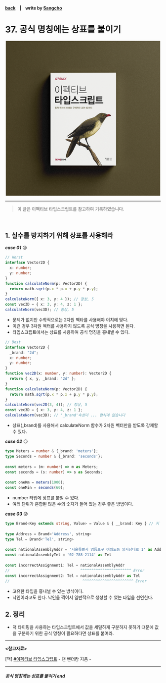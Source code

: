 #### [back](../../README.md) &nbsp;&nbsp; | &nbsp;&nbsp; write by [Sangcho][sangcho]

# 37. 공식 명칭에는 상표를 붙이기

<p align="center" style="width:500px; margin: 0 auto">
    <img src="../../image/main.png">
</p>

---

> 이 글은 이펙티브 타입스크립트를 참고하여 기록하였습니다.

<br>

## 1. 실수를 방지하기 위해 상표를 사용해라

***case 01*** 😍

```typescript
// Worst
interface Vector2D {
  x: number;
  y: number;
}
function calculateNorm(p: Vector2D) {
  return math.sqrt(p.x * p.x + p.y * p.y);
}
calculateNorm({ x: 3, y: 4 }); // 정상, 5
const vec3D = { x: 3, y: 4, z: 1 };
calculateNorm(vec3D); // 정상, 5
```

- 문제가 없지만 수학적으로는 2차원 벡타를 사용해야 이치에 맞다.
- 이런 경우 3차원 벡터를 사용하지 않도록 공식 명칭을 사용하면 된다.
- 타입스크립트에서는 상표를 사용하여 공식 명칭을 흉내낼 수 있다.

```typescript
// Best 
interface Vector2D {
  _brand: "2d";
  x: number;
  y: number;
}
function vec2D(x: number, y: number): Vector2D {
  return { x, y, _brand: "2d" };
}
function calculateNorm(p: Vector2D) {
  return math.sqrt(p.x * p.x + p.y * p.y);
}
calculateNorm(vec2D(3, 4)); // 정상, 5
const vec3D = { x: 3, y: 4, z: 1 };
calculateNorm(vec3D); // '_brand'속성이 ... 형식에 없습니다
```

- 상표(_brand)를 사용해서 calculateNorm 함수가 2차원 벡터만을 받도록 강제할 수 있다.

***case 02*** 😏

```typescript
type Meters = number & {_brand: 'meters'};
type Seconds = number & {_brand: 'seconds'};

const meters = (m: number) => m as Meters;
const seconds = (s: number) => s as Seconds;

const oneKm = meters(1000);
const oneMin = seconds(60);
```

- number 타입에 상표를 붙일 수 있다.
- 여러 단위가 혼합된 많은 수의 숫자가 들어 있는 경우 좋은 방법이다.

***case 03*** 😟

```typescript
type Brand<Key extends string, Value> = Value & { __brand: Key } // 키 이름은 아무거나 가능

type Address = Brand<'Address', string>
type Tel = Brand<'Tel', string>

const nationalAssemblyAddr = '서울특별시 영등포구 여의도동 의사당대로 1' as Address
const nationalAssemblyTel = '02-788-2114' as Tel

const incorrectAssignment1: Tel = nationalAssemblyAddr
//                                ^^^^^^^^^^^^^^^^^^^^^^^ Error
const incorrectAssignment2: Tel = nationalAssemblyAddr as Tel
//                                 ^^^^^^^^^^^^^^^^^^^^^^^ Error
```

- 고유한 타입을 흉내낼 수 있는 방식이다.
- 낙인이라고도 한다. 낙인을 찍어서 일반적으로 생성할 수 었는 타입을 선언한다.

## 2. 정리

- 덕 타이핑을 사용하는 타입스크립트에서 값을 세밀하게 구분하지 못하기 떄문에 값을 구분하기 위한 공식 명칭이 필요하다면 상표를 붙여라.

---

<strong><참고자료></strong>

[책] [#이펙티브 타입스크립트][effective-typescript] - 댄 밴더캄 지음 -  

---

##### 공식 명칭에는 상표를 붙이기 end

[effective-typescript]: https://www.aladin.co.kr/shop/wproduct.aspx?ItemId=273193135&start=slayer
[sangcho]: https://github.com/SangchoKim
[taeHyen]: https://github.com/Tap-Kim
[kangHyen]: https://github.com/NacreousCloud
[sumin]: https://github.com/ttumzzi
